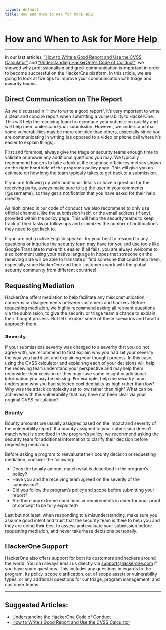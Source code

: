 ```yaml
---
layout: default
title: How and When to Ask for More Help
---
```


# How and When to Ask for More Help
<hr style="height:2px;border-width:0;color:gray;background-color:gray">

In our last articles, [“How to Write a Good Report and Use the CVSS Calculator”](/resources/articles/writing_a_report_and_cvss) and [“Understanding HackerOne's Code of Conduct"](/resources/articles/code_of_conduct), we showed why professionalism and great communication is important in order to become successful on the HackerOne platform. In this article, we are going to look at five tips to improve your communication with triage and security teams.
 
## Direct Communication on The Report
As we discussed in “How to write a good report”, it’s very important to write a clear and concise report when submitting a vulnerability to HackerOne. This will help the receiving team to reproduce your submission quickly and will help them understand your submission. However, we understand that some vulnerabilities may be more complex than others, especially since you are communicating in writing (as opposed to a video or phone call where it’s easier to explain things).

First and foremost, always give the triage or security teams enough time to validate or answer any additional questions you may. We typically recommend hackers to take a look at the response efficiency metrics shown on the right hand side of the program’s policy page. This will give you an estimate on how long the team typically takes to get back to a submission. 

If you are following up with additional details or have a question for the receiving party, always make sure to tag the user in your comments (@username), so they get a notification that you have asked for their help directly. 


As highlighted in our code of conduct, we also recommend to only use official channels, like the submission itself, or the email address (if any), provided within the policy page. This will help the security teams to keep track of their tasks or follow ups and minimizes the number of notifications they need to get back to.

If you are not a native English speaker, try your best to respond to any questions or inquiries the security team may have for you and use tools like Google Translate to make this easier. If all fails, you are always welcome to also comment using your native language in hopes that someone on the receiving side will be able to translate or find someone that could help them, especially since HackerOne and their customers work with the global security community from different countries!

## Requesting Mediation
HackerOne offers mediation to help facilitate any miscommunication, concerns or disagreements between customers and hackers. Before requesting mediation, we highly recommend asking all relevant questions via the submission, to give the security or triage team a chance to explain their thought process. But let’s explore some of these scenarios and how to approach them.

### Severity 
If your submissions severity was changed to a severity that you do not agree with, we recommend to first explain why you had set your severity the way you had it set and explaining your thought process. In this case, using the CVSS calculator and explaining each of your decisions will help the receiving team understand your perspective and may help them reconsider their decision or they may have some insight or additional information you may be missing. For example, help the security team understand why you had selected confidentiality as high rather than low? Why was the attack complexity set to low rather than high? What can be achieved with this vulnerability that may have not been clear via your original CVSS calculation?


### Bounty 
Bounty amounts are usually assigned based on the impact and severity of the vulnerability report. If a bounty assigned to your submission doesn’t match what is described in the program’s policy, we recommend asking the security team for additional information to clarify their decision before requesting mediation. 

Before asking a program to reevaluate their bounty decision or requesting mediation, consider the following: 
- Does the bounty amount match what is described in the program’s policy? 
- Have you and the receiving team agreed on the severity of the submission?
- Did you follow the program’s policy and scope before submitting your report? 
- Are there any extreme conditions or requirements 	in order for your proof of concept to be fully exploited?

Last but not least, when responding to a misunderstanding, make sure you assume good intent and trust that the security team is there to help you and they are doing their best to assess and evaluate your submission before requesting mediation, and never take these decisions personally. 

## HackerOne Support
HackerOne also offers support for both its customers and hackers around the world. You can always email us directly via support@hackerone.com if you have some questions. This includes any questions in regards to the program, its policy, scope clarification, out of scope assets or vulnerability types, or any additional questions for our triage, program management, and customer teams. 

<hr style="height:2px;border-width:0;color:gray;background-color:gray">

## Suggested Articles:
- [Understanding the HackerOne Code of Conduct](/resources/articles/code_of_conduct)
- [How to Write a Good Report and Use the CVSS Calculator](/resources/articles/reports_and_cvss)